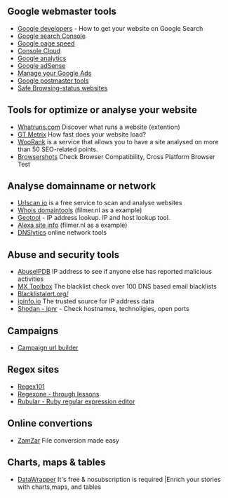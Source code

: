## Google webmaster tools
* [Google developers](https://developers.google.com/search) - How to get your website on Google Search
* [Google search Console](https://search.google.com/search-console)
* [Google page speed](https://developers.google.com/speed/pagespeed/insights/)
* [Console Cloud](https://console.cloud.google.com/)
* [Google analytics](https://analytics.google.com/analytics/web)
* [Google adSense](https://www.google.com/adsense/)
* [Manage your Google Ads](https://marketingplatform.google.com/)
* [Google postmaster tools](https://postmaster.google.com/)
* [Safe Browsing-status websites](https://transparencyreport.google.com/safe-browsing/)


## Tools for optimize or analyse your website
* [Whatruns.com](https://www.whatruns.com/) Discover what runs a website (extention)
* [GT Metrix](https://gtmetrix.com/) How fast does your website load?
* [WooRank](http://www.woorank.com) is a service that allows you to have a site analysed on more than 50 SEO-related points.
* [Browsershots](http://browsershots.org/) Check Browser Compatibility, Cross Platform Browser Test

## Analyse domainname or network
* [Urlscan.io](https://urlscan.io) is a free service to scan and analyse websites
* [Whois domaintools](http://whois.domaintools.com/filmer.nl) (filmer.nl as a example)
* [Geotool](https://iplookup.flagfox.net/) - IP address lookup. IP and host lookup tool.
* [Alexa site info](http://www.alexa.com/siteinfo/filmer.nl) (filmer.nl as a example)
* [DNSlytics](https://dnslytics.com/tools) online network tools

## Abuse and security tools
* [AbuseIPDB](https://www.abuseipdb.com/) IP address to see if anyone else has reported malicious activities
* [MX Toolbox](https://mxtoolbox.com/blacklists.aspx) The blacklist check over 100 DNS based email blacklists
* [Blacklistalert.org/](https://www.blacklistalert.org/)
* [ipinfo.io](https://ipinfo.io/) The trusted source for IP address data
* [Shodan - ipnr](https://www.shodan.io) - Check hostnames, technoligies, open ports

## Campaigns
* [Campaign url builder](https://ga-dev-tools.appspot.com/campaign-url-builder/)

## Regex sites
* [Regex101](https://regex101.com/)
* [Regexone - through lessons](http://regexone.com)
* [Rubular - Ruby regular expression editor](http://rubular.com/)


## Online convertions
* [ZamZar](https://www.zamzar.com/) File conversion made easy

## Charts, maps & tables
* [DataWrapper](https://www.datawrapper.de/) It's free & nosubscription is required |Enrich your stories with charts,maps, and tables
